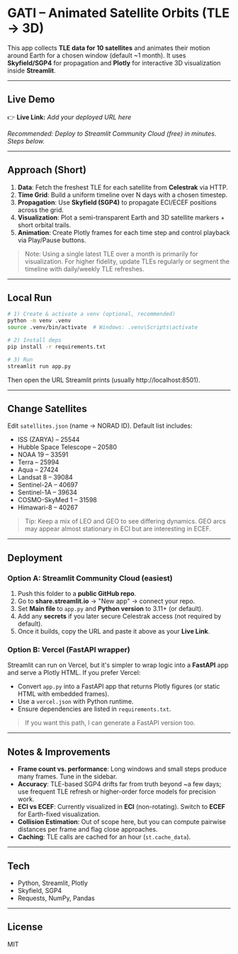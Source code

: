 # GATI – Animated Satellite Orbits (TLE → 3D)

This app collects **TLE data for 10 satellites** and animates their motion around Earth for a chosen window (default ~1 month). It uses **Skyfield/SGP4** for propagation and **Plotly** for interactive 3D visualization inside **Streamlit**.

---

## Live Demo

👉 **Live Link:** _Add your deployed URL here_

_Recommended: Deploy to Streamlit Community Cloud (free) in minutes. Steps below._

---

## Approach (Short)

1. **Data**: Fetch the freshest TLE for each satellite from **Celestrak** via HTTP.
2. **Time Grid**: Build a uniform timeline over N days with a chosen timestep.
3. **Propagation**: Use **Skyfield (SGP4)** to propagate ECI/ECEF positions across the grid.
4. **Visualization**: Plot a semi-transparent Earth and 3D satellite markers + short orbital trails.
5. **Animation**: Create Plotly frames for each time step and control playback via Play/Pause buttons.

> Note: Using a single latest TLE over a month is primarily for visualization. For higher fidelity, update TLEs regularly or segment the timeline with daily/weekly TLE refreshes.

---

## Local Run

```bash
# 1) Create & activate a venv (optional, recommended)
python -m venv .venv
source .venv/bin/activate  # Windows: .venv\Scripts\activate

# 2) Install deps
pip install -r requirements.txt

# 3) Run
streamlit run app.py
```

Then open the URL Streamlit prints (usually http://localhost:8501).

---

## Change Satellites

Edit `satellites.json` (name → NORAD ID). Default list includes:

- ISS (ZARYA) – 25544
- Hubble Space Telescope – 20580
- NOAA 19 – 33591
- Terra – 25994
- Aqua – 27424
- Landsat 8 – 39084
- Sentinel-2A – 40697
- Sentinel-1A – 39634
- COSMO-SkyMed 1 – 31598
- Himawari-8 – 40267

> Tip: Keep a mix of LEO and GEO to see differing dynamics. GEO arcs may appear almost stationary in ECI but are interesting in ECEF.

---

## Deployment

### Option A: Streamlit Community Cloud (easiest)

1. Push this folder to a **public GitHub repo**.
2. Go to **share.streamlit.io** → "New app" → connect your repo.
3. Set **Main file** to `app.py` and **Python version** to 3.11+ (or default).
4. Add any **secrets** if you later secure Celestrak access (not required by default).
5. Once it builds, copy the URL and paste it above as your **Live Link**.

### Option B: Vercel (FastAPI wrapper)

Streamlit can run on Vercel, but it's simpler to wrap logic into a **FastAPI** app and serve a Plotly HTML.
If you prefer Vercel:

- Convert `app.py` into a FastAPI app that returns Plotly figures (or static HTML with embedded frames).
- Use a `vercel.json` with Python runtime.
- Ensure dependencies are listed in `requirements.txt`.

> If you want this path, I can generate a FastAPI version too.

---

## Notes & Improvements

- **Frame count vs. performance**: Long windows and small steps produce many frames. Tune in the sidebar.
- **Accuracy**: TLE-based SGP4 drifts far from truth beyond ~a few days; use frequent TLE refresh or higher-order force models for precision work.
- **ECI vs ECEF**: Currently visualized in **ECI** (non-rotating). Switch to **ECEF** for Earth-fixed visualization.
- **Collision Estimation**: Out of scope here, but you can compute pairwise distances per frame and flag close approaches.
- **Caching**: TLE calls are cached for an hour (`st.cache_data`).

---

## Tech

- Python, Streamlit, Plotly
- Skyfield, SGP4
- Requests, NumPy, Pandas

---

## License

MIT
